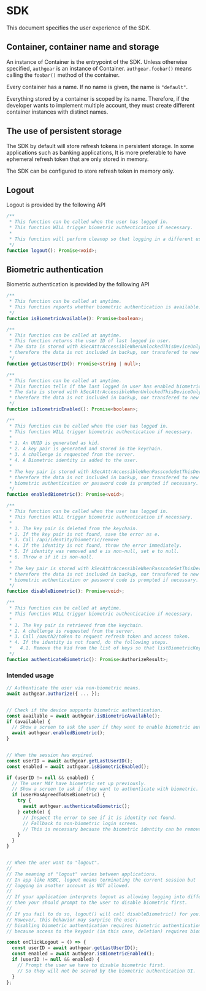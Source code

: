 # SDK

This document specifies the user experience of the SDK.

## Container, container name and storage

An instance of Container is the entrypoint of the SDK.
Unless otherwise specified, `authgear` is an instance of Container.
`authgear.foobar()` means calling the `foobar()` method of the container.

Every container has a name.
If no name is given, the name is `"default"`.

Everything stored by a container is scoped by its name.
Therefore, if the developer wants to implement multiple account,
they must create different container instances with distinct names.

## The use of persistent storage

The SDK by default will store refresh tokens in persistent storage.
In some applications such as banking applications,
It is more preferable to have ephemeral refresh token that are only stored in memory.

The SDK can be configured to store refresh token in memory only.

## Logout

Logout is provided by the following API

```typescript
/**
 * This function can be called when the user has logged in.
 * This function WILL trigger biometric authentication if necessary.
 *
 * This function will perform cleanup so that logging in a different user is possible.
 */
function logout(): Promise<void>;
```

## Biometric authentication

Biometric authentication is provided by the following API

```typescript
/**
 * This function can be called at anytime.
 * This function reports whether biometric authentication is available.
 */
function isBiometricAvailable(): Promise<boolean>;

/**
 * This function can be called at anytime.
 * This function returns the user ID of last logged in user.
 * The data is stored with kSecAttrAccessibleWhenUnlockedThisDeviceOnly,
 * therefore the data is not included in backup, nor transfered to new device.
 */
function getLastUserID(): Promise<string | null>;

/**
 * This function can be called at anytime.
 * This function tells if the last logged in user has enabled biometric authentication.
 * The data is stored with kSecAttrAccessibleWhenUnlockedThisDeviceOnly,
 * therefore the data is not included in backup, nor transfered to new device.
 */
function isBiometricEnabled(): Promise<boolean>;

/**
 * This function can be called when the user has logged in.
 * This function WILL trigger biometric authentication if necessary.
 *
 * 1. An UUID is generated as kid.
 * 2. A key pair is generated and stored in the keychain.
 * 3. A challenge is requested from the server.
 * 4. A Biometric identity is added to the user.
 *
 * The key pair is stored with kSecAttrAccessibleWhenPasscodeSetThisDeviceOnly and kSecAccessControlBiometryAny,
 * therefore the data is not included in backup, nor transfered to new device,
 * biometric authentication or password code is prompted if necessary.
 */
function enabledBiometric(): Promise<void>;

/**
 * This function can be called when the user has logged in.
 * This function WILL trigger biometric authentication if necessary.
 *
 * 1. The key pair is deleted from the keychain.
 * 2. If the key pair is not found, save the error as e.
 * 3. Call /api/identity/biometric/remove
 * 4. If the identity is not found, throw the error immediately.
 * 5. If identity was removed and e is non-null, set e to null.
 * 6. Throw e if it is non-null.
 *
 * The key pair is stored with kSecAttrAccessibleWhenPasscodeSetThisDeviceOnly and kSecAccessControlBiometryAny,
 * therefore the data is not included in backup, nor transfered to new device,
 * biometric authentication or password code is prompted if necessary.
 */
function disableBiometric(): Promise<void>;

/**
 * This function can be called at anytime.
 * This function WILL trigger biometric authentication if necessary.
 *
 * 1. The key pair is retrieved from the keychain.
 * 2. A challenge is requested from the server.
 * 3. Call /oauth2/token to request refresh token and access token.
 * 4. If the identity is not found, do the following steps.
 *   4.1. Remove the kid from the list of keys so that listBiometricKeys no longer includes that kid.
 */
function authenticateBiometric(): Promise<AuthorizeResult>;
```

### Intended usage

```typescript
// Authenticate the user via non-biometric means.
await authgear.authorize({ ... });


// Check if the device supports biometric authentication.
const available = await authgear.isBiometricAvailable();
if (available) {
  // Show a screen to ask the user if they want to enable biometric authentication.
  await authgear.enabledBiometric();
}


// When the session has expired.
const userID = await authgear.getLastUserID();
const enabled = await authgear.isBiometricEnabled();

if (userID != null && enabled) {
  // The user MAY have biometric set up previously.
  // Show a screen to ask if they want to authenticate with biometric.
  if (userHasAgreedToUseBiometric) {
    try {
      await authgear.authenticateBiometric();
    } catch(e) {
      // Inspect the error to see if it is identity not found.
      // Fallback to non-biometric login screen.
      // This is necessary because the biometric identity can be removed from the settings page.
    }
  }
}


// When the user want to "logout".
//
// The meaning of "logout" varies between applications.
// In app like HSBC, logout means terminating the current session but
// logging in another account is NOT allowed.
//
// If your application interprets logout as allowing logging into different account,
// then your should prompt to the user to disable biometric first.
//
// If you fail to do so, logout() will call disableBiometric() for you.
// However, this behavior may surprise the user.
// Disabling biometric authentication requires biometric authentication
// because access to the keypair (in this case, deletion) requires biometric authentication.

const onClickLogout = () => {
  const userID = await authgear.getLastUserID();
  const enabled = await authgear.isBiometricEnabled();
  if (userID != null && enabled) {
    // Prompt the user we have to disable biometric first.
    // So they will not be scared by the biometric authentication UI.
  }
};
```
